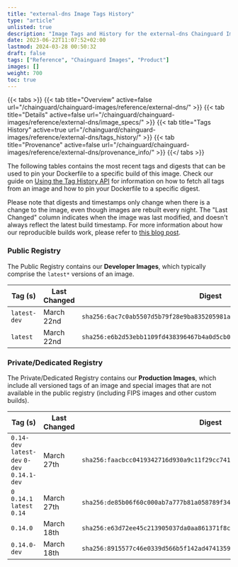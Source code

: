 ```yaml
---
title: "external-dns Image Tags History"
type: "article"
unlisted: true
description: "Image Tags and History for the external-dns Chainguard Image"
date: 2023-06-22T11:07:52+02:00
lastmod: 2024-03-28 00:50:32
draft: false
tags: ["Reference", "Chainguard Images", "Product"]
images: []
weight: 700
toc: true
---
```


{{< tabs >}}
{{< tab title="Overview" active=false url="/chainguard/chainguard-images/reference/external-dns/" >}}
{{< tab title="Details" active=false url="/chainguard/chainguard-images/reference/external-dns/image_specs/" >}}
{{< tab title="Tags History" active=true url="/chainguard/chainguard-images/reference/external-dns/tags_history/" >}}
{{< tab title="Provenance" active=false url="/chainguard/chainguard-images/reference/external-dns/provenance_info/" >}}
{{</ tabs >}}

The following tables contains the most recent tags and digests that can be used to pin your Dockerfile to a specific build of this image. Check our guide on [Using the Tag History API](/chainguard/chainguard-images/using-the-tag-history-api/) for information on how to fetch all tags from an image and how to pin your Dockerfile to a specific digest.

Please note that digests and timestamps only change when there is a change to the image, even though images are rebuilt every night. The "Last Changed" column indicates when the image was last modified, and doesn't always reflect the latest build timestamp. For more information about how our reproducible builds work, please refer to [this blog post](https://www.chainguard.dev/unchained/reproducing-chainguards-reproducible-image-builds).

### Public Registry
The Public Registry contains our **Developer Images**, which typically comprise the `latest*` versions of an image.

| Tag (s)       | Last Changed | Digest                                                                    |
|---------------|--------------|---------------------------------------------------------------------------|
|  `latest-dev` | March 22nd   | `sha256:6ac7c0ab5507d5b79f28e9ba835205981a99a07d58fc323197a676bbf3519e00` |
|  `latest`     | March 22nd   | `sha256:e6b2d53ebb1109fd438396467b4a0d5cb0b3db6066115e2a84df1c6d4fd5bd2e` |


### Private/Dedicated Registry
The Private/Dedicated Registry contains our **Production Images**, which include all versioned tags of an image and special images that are not available in the public registry (including FIPS images and other custom builds).

| Tag (s)                                       | Last Changed | Digest                                                                    |
|-----------------------------------------------|--------------|---------------------------------------------------------------------------|
|  `0.14-dev` `latest-dev` `0-dev` `0.14.1-dev` | March 27th   | `sha256:faacbcc0419342716d930a9c11f29cc7418e2529e55374e9aa0afa0169f2ab21` |
|  `0` `0.14.1` `latest` `0.14`                 | March 27th   | `sha256:de85b06f60c000ab7a777b81a058789f3421222d048b65a4c1399f1f0ddb6034` |
|  `0.14.0`                                     | March 18th   | `sha256:e63d72ee45c213905037da0aa861371f8c83b667bd56b8a99ce9d2c47e6cbfea` |
|  `0.14.0-dev`                                 | March 18th   | `sha256:8915577c46e0339d566b5f142ad47413591bd67b5b3492546443c60a71e474b6` |

